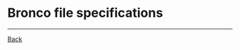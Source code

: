 # Bronco file specifications

---

[Back](https://github.com/Anders-H/BroncoSettingsParser/blob/main/README.md)